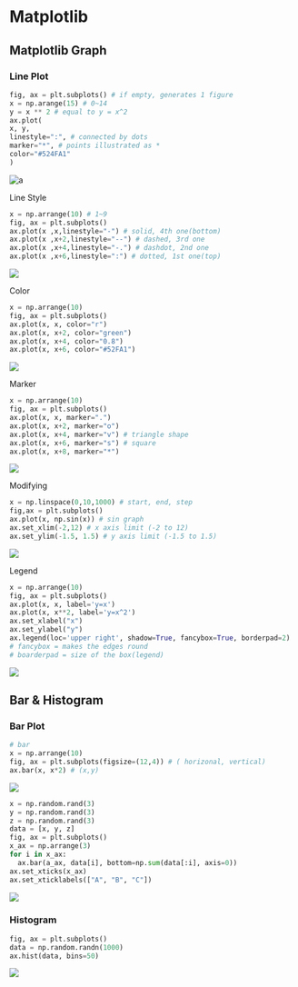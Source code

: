 # Matplotlib

## Matplotlib Graph

### Line Plot
```python
fig, ax = plt.subplots() # if empty, generates 1 figure
x = np.arange(15) # 0~14
y = x ** 2 # equal to y = x^2
ax.plot(
x, y,
linestyle=":", # connected by dots
marker="*", # points illustrated as *
color="#524FA1"
)
```
![a](https://user-images.githubusercontent.com/93812258/185698421-4ceff53c-053d-4892-953e-025d25b96e7e.png)

Line Style
```python
x = np.arrange(10) # 1~9
fig, ax = plt.subplots()
ax.plot(x ,x,linestyle="-") # solid, 4th one(bottom)
ax.plot(x ,x+2,linestyle="--") # dashed, 3rd one
ax.plot(x ,x+4,linestyle="-.") # dashdot, 2nd one
ax.plot(x ,x+6,linestyle=":") # dotted, 1st one(top)
```
![](https://user-images.githubusercontent.com/93812258/185699149-4b741d4f-992c-4f3a-87e7-4e31bb7d8c9c.png)

Color
```python
x = np.arrange(10)
fig, ax = plt.subplots()
ax.plot(x, x, color="r")
ax.plot(x, x+2, color="green")
ax.plot(x, x+4, color="0.8")
ax.plot(x, x+6, color="#52FA1")
```
![](https://user-images.githubusercontent.com/93812258/185699572-442512d3-53b3-47a3-b40b-98a8a299974e.png)

Marker
```python
x = np.arrange(10)
fig, ax = plt.subplots()
ax.plot(x, x, marker=".")
ax.plot(x, x+2, marker="o")
ax.plot(x, x+4, marker="v") # triangle shape
ax.plot(x, x+6, marker="s") # square
ax.plot(x, x+8, marker="*")
```
![](https://user-images.githubusercontent.com/93812258/185700044-c7552994-fcf0-413d-a460-636ab3a24d2c.png)

Modifying
```python
x = np.linspace(0,10,1000) # start, end, step
fig,ax = plt.subplots()
ax.plot(x, np.sin(x)) # sin graph
ax.set_xlim(-2,12) # x axis limit (-2 to 12)
ax.set_ylim(-1.5, 1.5) # y axis limit (-1.5 to 1.5)
```
![](https://user-images.githubusercontent.com/93812258/185701466-8bccca00-0aab-44c0-9043-5b8687094f9b.png)

Legend
```python
x = np.arrange(10)
fig, ax = plt.subplots()
ax.plot(x, x, label='y=x')
ax.plot(x, x**2, label='y=x^2')
ax.set_xlabel("x")
ax.set_ylabel("y")
ax.legend(loc='upper right', shadow=True, fancybox=True, borderpad=2)
# fancybox = makes the edges round
# boarderpad = size of the box(legend)
```
![](https://user-images.githubusercontent.com/93812258/185702409-35252d02-7ab6-44ba-bf3e-94cd3f093a6f.png)

## Bar & Histogram

### Bar Plot
```python
# bar
x = np.arrange(10)
fig, ax = plt.subplots(figsize=(12,4)) # ( horizonal, vertical)
ax.bar(x, x*2) # (x,y)
```
![](https://user-images.githubusercontent.com/93812258/185703097-965ffe6f-edcc-4a7d-b924-05140ceb7b9f.png)

```python
x = np.random.rand(3)
y = np.random.rand(3)
z = np.random.rand(3)
data = [x, y, z]
fig, ax = plt.subplots()
x_ax = np.arrange(3)
for i in x_ax:
  ax.bar(a_ax, data[i], bottom=np.sum(data[:i], axis=0))
ax.set_xticks(x_ax)
ax.set_xticklabels(["A", "B", "C"])
```
![](https://user-images.githubusercontent.com/93812258/185705288-e2e11300-0dbc-43fa-99a3-2570f117b8cb.png)

### Histogram

```python
fig, ax = plt.subplots()
data = np.random.randn(1000)
ax.hist(data, bins=50)
```
![](https://user-images.githubusercontent.com/93812258/185705781-e470afc0-dc2b-4aba-8d6d-89f7dfb54853.png)
